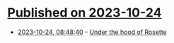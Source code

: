 # [Published on 2023-10-24](index.md)

* [2023-10-24, 08:48:40](https://lobste.rs/s/ta6kqz/under_hood_rosette) - [Under the hood of Rosette](https://rdivyanshu.github.io/rosette-internal.html)
